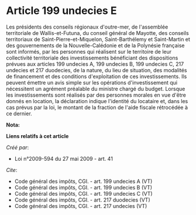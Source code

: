 # Article 199 undecies E

Les présidents des conseils régionaux d'outre-mer, de l'assemblée territoriale de Wallis-et-Futuna, du conseil général de
Mayotte, des conseils territoriaux de Saint-Pierre-et-Miquelon, Saint-Barthélemy et Saint-Martin et des gouvernements de la
Nouvelle-Calédonie et de la Polynésie française sont informés, par les personnes qui réalisent sur le territoire de leur
collectivité territoriale des investissements bénéficiant des dispositions prévues aux articles 199 undecies A, 
199 undecies B, 199 undecies C, 217 undecies et 217 duodecies, de la nature, du lieu de situation, des modalités de
financement et des conditions d'exploitation de ces investissements. Ils peuvent émettre un avis simple sur les opérations
d'investissement qui nécessitent un agrément préalable du ministre chargé du budget. Lorsque les investissements sont
réalisés par des personnes morales en vue d'être donnés en location, la déclaration indique l'identité du locataire et, dans
les cas prévus par la loi, le montant de la fraction de l'aide fiscale rétrocédée à ce dernier.

**Nota:**



**Liens relatifs à cet article**

_Créé par_:

  - Loi n°2009-594 du 27 mai 2009 - art. 41

_Cite_:

  - Code général des impôts, CGI. - art. 199 undecies A (VT)
  - Code général des impôts, CGI. - art. 199 undecies B (VT)
  - Code général des impôts, CGI. - art. 199 undecies C (VT)
  - Code général des impôts, CGI. - art. 217 duodecies (VT)
  - Code général des impôts, CGI. - art. 217 undecies (VT)

